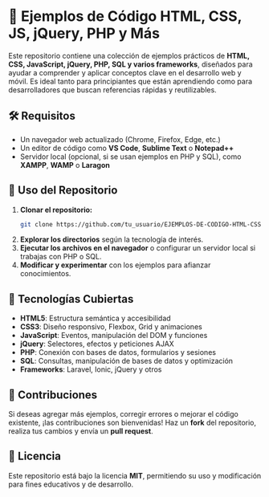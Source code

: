 # 📂 Ejemplos de Código HTML, CSS, JS, jQuery, PHP y Más

Este repositorio contiene una colección de ejemplos prácticos de **HTML, CSS, JavaScript, jQuery, PHP, SQL y varios frameworks**, diseñados para ayudar a comprender y aplicar conceptos clave en el desarrollo web y móvil. Es ideal tanto para principiantes que están aprendiendo como para desarrolladores que buscan referencias rápidas y reutilizables.

## 🛠 Requisitos

- Un navegador web actualizado (Chrome, Firefox, Edge, etc.)
- Un editor de código como **VS Code**, **Sublime Text** o **Notepad++**
- Servidor local (opcional, si se usan ejemplos en PHP y SQL), como **XAMPP**, **WAMP** o **Laragon**

## 🚀 Uso del Repositorio

1. **Clonar el repositorio:**
   ```sh
   git clone https://github.com/tu_usuario/EJEMPLOS-DE-CODIGO-HTML-CSS-JS-JQ-PHP_Y_MAS.git
   ```
2. **Explorar los directorios** según la tecnología de interés.
3. **Ejecutar los archivos en el navegador** o configurar un servidor local si trabajas con PHP o SQL.
4. **Modificar y experimentar** con los ejemplos para afianzar conocimientos.

## 📖 Tecnologías Cubiertas

- **HTML5**: Estructura semántica y accesibilidad
- **CSS3**: Diseño responsivo, Flexbox, Grid y animaciones
- **JavaScript**: Eventos, manipulación del DOM y funciones
- **jQuery**: Selectores, efectos y peticiones AJAX
- **PHP**: Conexión con bases de datos, formularios y sesiones
- **SQL**: Consultas, manipulación de bases de datos y optimización
- **Frameworks**: Laravel, Ionic, jQuery y otros

## 🤝 Contribuciones
Si deseas agregar más ejemplos, corregir errores o mejorar el código existente, ¡las contribuciones son bienvenidas! Haz un **fork** del repositorio, realiza tus cambios y envía un **pull request**.

## 📄 Licencia
Este repositorio está bajo la licencia **MIT**, permitiendo su uso y modificación para fines educativos y de desarrollo.
